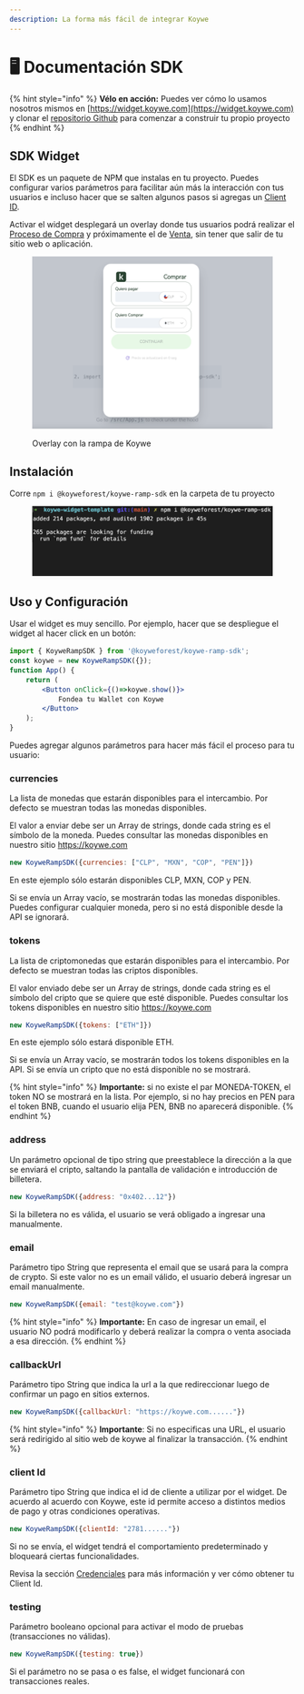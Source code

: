 ```yaml
---
description: La forma más fácil de integrar Koywe
---
```


# 🖥 Documentación SDK

{% hint style="info" %}
**Vélo en acción:** Puedes ver cómo lo usamos nosotros mismos en [https://widget.koywe.com](https://widget.koywe.com) y clonar el [repositorio Github](https://github.com/koyweforest/koywe-widget-template/) para comenzar a construir tu propio proyecto
{% endhint %}

## SDK Widget

El SDK es un paquete de NPM que instalas en tu proyecto. Puedes configurar varios parámetros para facilitar aún más la interacción con tus usuarios e incluso hacer que se salten algunos pasos si agregas un [Client ID](credenciales.md).

Activar el widget desplegará un overlay donde tus usuarios podrá realizar el [Proceso de Compra](../sobre-koywe/que-es-koywe/proceso-de-compra.md) y próximamente el de [Venta](../sobre-koywe/que-es-koywe/proceso-de-venta.md), sin tener que salir de tu sitio web o aplicación.

<figure><img src="../.gitbook/assets/Screen Shot 2022-12-08 at 13.29.09.png" alt=""><figcaption><p>Overlay con la rampa de Koywe</p></figcaption></figure>

## Instalación

Corre `npm i @koyweforest/koywe-ramp-sdk` en la carpeta de tu proyecto

<figure><img src="../.gitbook/assets/Screen Shot 2022-12-08 at 13.34.46.png" alt=""><figcaption></figcaption></figure>

## Uso y Configuración

Usar el widget es muy sencillo. Por ejemplo, hacer que se despliegue el widget al hacer click en un botón:

```jsx
import { KoyweRampSDK } from '@koyweforest/koywe-ramp-sdk';
const koywe = new KoyweRampSDK({});
function App() {
    return (
        <Button onClick={()=>koywe.show()}>
            Fondea tu Wallet con Koywe
        </Button>
    );
}
```

Puedes agregar algunos parámetros para hacer más fácil el proceso para tu usuario:

### currencies

La lista de monedas que estarán disponibles para el intercambio. Por defecto se muestran todas las monedas disponibles.

El valor a enviar debe ser un Array de strings, donde cada string es el símbolo de la moneda. Puedes consultar las monedas disponibles en nuestro sitio https://koywe.com

```javascript
new KoyweRampSDK({currencies: ["CLP", "MXN", "COP", "PEN"]})
```

En este ejemplo sólo estarán disponibles CLP, MXN, COP y PEN.

Si se envía un Array vacío, se mostrarán todas las monedas disponibles. Puedes configurar cualquier moneda, pero si no está disponible desde la API se ignorará.

### tokens

La lista de criptomonedas que estarán disponibles para el intercambio. Por defecto se muestran todas las criptos disponibles.

El valor enviado debe ser un Array de strings, donde cada string es el símbolo del cripto que se quiere que esté disponible. Puedes consultar los tokens disponibles en nuestro sitio https://koywe.com

```javascript
new KoyweRampSDK({tokens: ["ETH"]})
```

En este ejemplo sólo estará disponible ETH.

Si se envía un Array vacío, se mostrarán todos los tokens disponibles en la API. Si se envía un cripto que no está disponible no se mostrará.

{% hint style="info" %}
**Importante:** si no existe el par MONEDA-TOKEN, el token NO se mostrará en la lista. Por ejemplo, si no hay precios en PEN para el token BNB, cuando el usuario elija PEN, BNB no aparecerá disponible.
{% endhint %}

### address

Un parámetro opcional de tipo string que preestablece la dirección a la que se enviará el cripto, saltando la pantalla de validación e introducción de billetera.

```javascript
new KoyweRampSDK({address: "0x402...12"})
```

Si la billetera no es válida, el usuario se verá obligado a ingresar una manualmente.

### email

Parámetro tipo String que representa el email que se usará para la compra de crypto. Si este valor no es un email válido, el usuario deberá ingresar un email manualmente.

```javascript
new KoyweRampSDK({email: "test@koywe.com"})
```

{% hint style="info" %}
**Importante:** En caso de ingresar un email, el usuario NO podrá modificarlo y deberá realizar la compra o venta asociada a esa dirección.
{% endhint %}

### callbackUrl

Parámetro tipo String que indica la url a la que redireccionar luego de confirmar un pago en sitios externos.

```javascript
new KoyweRampSDK({callbackUrl: "https://koywe.com......"})
```

{% hint style="info" %}
**Importante**: Si no especificas una URL, el usuario será redirigido al sitio web de koywe al finalizar la transacción.
{% endhint %}

### client Id

Parámetro tipo String que indica el id de cliente a utilizar por el widget. De acuerdo al acuerdo con Koywe, este id permite acceso a distintos medios de pago y otras condiciones operativas.

```javascript
new KoyweRampSDK({clientId: "2781......"})
```

Si no se envía, el widget tendrá el comportamiento predeterminado y bloqueará ciertas funcionalidades.

Revisa la sección [Credenciales](credenciales.md) para más información y ver cómo obtener tu Client Id.

### testing

Parámetro booleano opcional para activar el modo de pruebas (transacciones no válidas).

```javascript
new KoyweRampSDK({testing: true})
```

Si el parámetro no se pasa o es false, el widget funcionará con transacciones reales.
